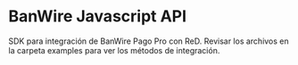BanWire Javascript API
======================

SDK para integración de BanWire Pago Pro con ReD.
Revisar los archivos en la carpeta examples para ver los métodos de integración.
